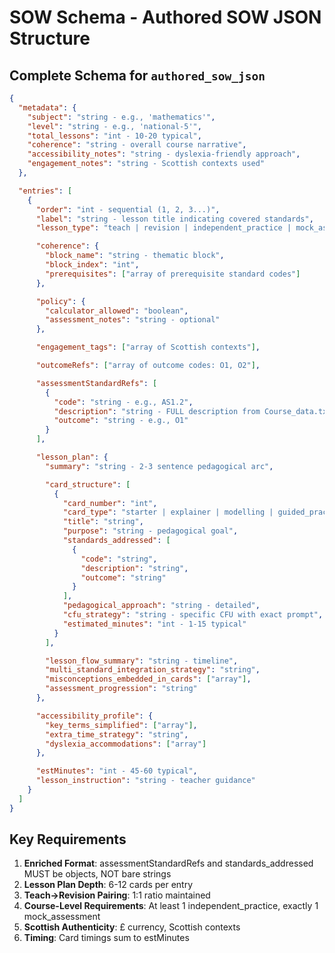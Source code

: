 # SOW Schema - Authored SOW JSON Structure

## Complete Schema for `authored_sow_json`

```json
{
  "metadata": {
    "subject": "string - e.g., 'mathematics'",
    "level": "string - e.g., 'national-5'",
    "total_lessons": "int - 10-20 typical",
    "coherence": "string - overall course narrative",
    "accessibility_notes": "string - dyslexia-friendly approach",
    "engagement_notes": "string - Scottish contexts used"
  },

  "entries": [
    {
      "order": "int - sequential (1, 2, 3...)",
      "label": "string - lesson title indicating covered standards",
      "lesson_type": "teach | revision | independent_practice | mock_assessment",

      "coherence": {
        "block_name": "string - thematic block",
        "block_index": "int",
        "prerequisites": ["array of prerequisite standard codes"]
      },

      "policy": {
        "calculator_allowed": "boolean",
        "assessment_notes": "string - optional"
      },

      "engagement_tags": ["array of Scottish contexts"],

      "outcomeRefs": ["array of outcome codes: O1, O2"],

      "assessmentStandardRefs": [
        {
          "code": "string - e.g., AS1.2",
          "description": "string - FULL description from Course_data.txt",
          "outcome": "string - e.g., O1"
        }
      ],

      "lesson_plan": {
        "summary": "string - 2-3 sentence pedagogical arc",

        "card_structure": [
          {
            "card_number": "int",
            "card_type": "starter | explainer | modelling | guided_practice | independent_practice | exit_ticket",
            "title": "string",
            "purpose": "string - pedagogical goal",
            "standards_addressed": [
              {
                "code": "string",
                "description": "string",
                "outcome": "string"
              }
            ],
            "pedagogical_approach": "string - detailed",
            "cfu_strategy": "string - specific CFU with exact prompt",
            "estimated_minutes": "int - 1-15 typical"
          }
        ],

        "lesson_flow_summary": "string - timeline",
        "multi_standard_integration_strategy": "string",
        "misconceptions_embedded_in_cards": ["array"],
        "assessment_progression": "string"
      },

      "accessibility_profile": {
        "key_terms_simplified": ["array"],
        "extra_time_strategy": "string",
        "dyslexia_accommodations": ["array"]
      },

      "estMinutes": "int - 45-60 typical",
      "lesson_instruction": "string - teacher guidance"
    }
  ]
}
```

## Key Requirements

1. **Enriched Format**: assessmentStandardRefs and standards_addressed MUST be objects, NOT bare strings
2. **Lesson Plan Depth**: 6-12 cards per entry
3. **Teach→Revision Pairing**: 1:1 ratio maintained
4. **Course-Level Requirements**: At least 1 independent_practice, exactly 1 mock_assessment
5. **Scottish Authenticity**: £ currency, Scottish contexts
6. **Timing**: Card timings sum to estMinutes
